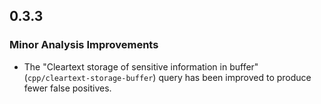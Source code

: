 ## 0.3.3

### Minor Analysis Improvements

* The "Cleartext storage of sensitive information in buffer" (`cpp/cleartext-storage-buffer`) query has been improved to produce fewer false positives.
